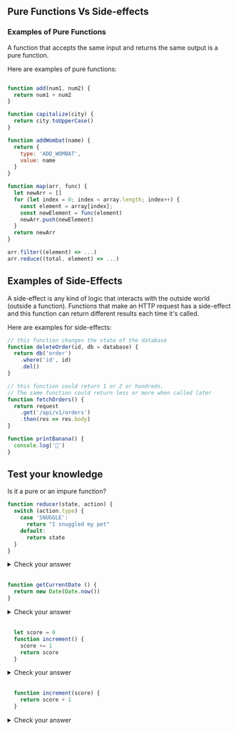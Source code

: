 
## Pure Functions Vs Side-effects

### Examples of Pure Functions
A function that accepts the same input and returns the same output is a pure function.

Here are examples of pure functions: 
```js

function add(num1, num2) {
  return num1 + num2
}

function capitalize(city) {
  return city.toUpperCase()
}

function addWombat(name) {
  return {
    type: 'ADD_WOMBAT',
    value: name
  }
}

function map(arr, func) {
  let newArr = []
  for (let index = 0; index < array.length; index++) {
    const element = array[index];
    const newElement = func(element)
    newArr.push(newElement)
  }
  return newArr
}

arr.filter((element) => ...)
arr.reduce((total, element) => ...)
```

## Examples of Side-Effects
A side-effect is any kind of logic that interacts with the outside world (outside a function).
Functions that make an HTTP request has a side-effect and this function can return different results each time it's called.

Here are examples for side-effects:

```js
// this function changes the state of the database
function deleteOrder(id, db = database) {
  return db('order')
    .where('id', id)
    .del()
}

// this function could return 1 or 2 or hundreds. 
// The same function could return less or more when called later
function fetchOrders() {
  return request
    .get('/api/v1/orders')
    .then(res => res.body)
}

function printBanana() {
  console.log('🍌')
}
```

## Test your knowledge
Is it a pure or an impure function?

```js
function reducer(state, action) {
  switch (action.type) {
    case 'SNUGGLE':
      return "I snuggled my pet"
    default: 
      return state
  }
}
```
<details>
  <summary>Check your answer</summary>
  
  ## Pure
</details>

<br />

```js
function getCurrentDate () {
  return new Date(Date.now())
}
```
<details>
  <summary>Check your answer</summary>
  
  ## Impure
</details>

<br />

```js
  let score = 0
  function increment() {
    score += 1
    return score
  }
```
<details>
  <summary>Check your answer</summary>
  
  ## Impure
</details>

<br />

```js
  function increment(score) {
    return score + 1
  }
```
<details>
  <summary>Check your answer</summary>
  
  ## Pure
</details>

<br />
<br />
